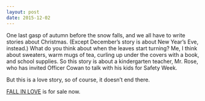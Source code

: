 ```yaml
---
layout: post
date: 2015-12-02
---
```


One last gasp of autumn before the snow falls, and we all have to write stories about Christmas. (Except December’s story is about New Year’s Eve, instead.) What do you think about when the leaves start turning? Me, I think about sweaters, warm mugs of tea, curling up under the covers with a book, and school supplies. So this story is about a kindergarten teacher, Mr. Rose, who has invited Officer Cowan to talk with his kids for Safety Week.

But this is a love story, so of course, it doesn’t end there.

[FALL IN LOVE](http://jamesondash.ca/index.html) is for sale now.
